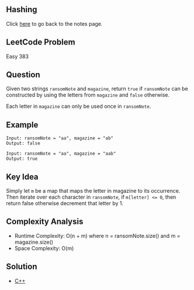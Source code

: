 ## Hashing
Click [here](../notes.md) to go back to the notes page.

## LeetCode Problem
Easy 383

## Question
Given two strings `ransomNote` and `magazine`, return `true` if `ransomNote` can be constructed by using the letters from `magazine` and `false` otherwise.

Each letter in `magazine` can only be used once in `ransomNote`.

## Example
```
Input: ransomNote = "aa", magazine = "ab"
Output: false

Input: ransomNote = "aa", magazine = "aab"
Output: true
```

## Key Idea
Simply let `m` be a map that maps the letter in magazine to its occurrence. Then iterate over each character in `ransomNote`, if `m[letter] <= 0`, then return false otherwise decrement that letter by 1. 

## Complexity Analysis
- Runtime Complexity: O(n + m) where n = ransomNote.size() and m = magazine.size()
- Space Complexity: O(m)

## Solution
- [C++](solution.cpp)